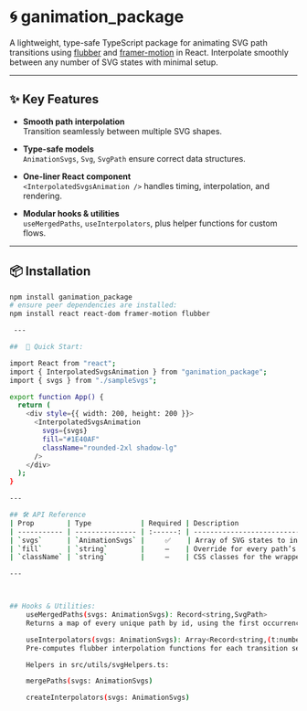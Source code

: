 # 🌀 ganimation_package

A lightweight, type-safe TypeScript package for animating SVG path transitions using [flubber](https://github.com/veltman/flubber) and [framer-motion](https://www.framer.com/motion/) in React. Interpolate smoothly between any number of SVG states with minimal setup.

---

## ✨ Key Features

- **Smooth path interpolation**  
  Transition seamlessly between multiple SVG shapes.

- **Type-safe models**  
  `AnimationSvgs`, `Svg`, `SvgPath` ensure correct data structures.

- **One-liner React component**  
  `<InterpolatedSvgsAnimation />` handles timing, interpolation, and rendering.

- **Modular hooks & utilities**  
  `useMergedPaths`, `useInterpolators`, plus helper functions for custom flows.

---

## 📦 Installation

```bash
npm install ganimation_package
# ensure peer dependencies are installed:
npm install react react-dom framer-motion flubber

 ---

##  🚀 Quick Start:

import React from "react";
import { InterpolatedSvgsAnimation } from "ganimation_package";
import { svgs } from "./sampleSvgs";

export function App() {
  return (
    <div style={{ width: 200, height: 200 }}>
      <InterpolatedSvgsAnimation
        svgs={svgs}
        fill="#1E40AF"
        className="rounded-2xl shadow-lg"
      />
    </div>
  );
}

---

## 🛠️ API Reference
| Prop        | Type            | Required | Description                                 |
| ----------- | --------------- | :------: | ------------------------------------------- |
| `svgs`      | `AnimationSvgs` |     ✅    | Array of SVG states to interpolate between. |
| `fill`      | `string`        |     –    | Override for every path’s fill color.       |
| `className` | `string`        |     –    | CSS classes for the wrapper `<div>`.        |

---



## Hooks & Utilities:
    useMergedPaths(svgs: AnimationSvgs): Record<string,SvgPath>
    Returns a map of every unique path by id, using the first occurrence.

    useInterpolators(svgs: AnimationSvgs): Array<Record<string,(t:number)=>string>>
    Pre-computes flubber interpolation functions for each transition segment.

    Helpers in src/utils/svgHelpers.ts:

    mergePaths(svgs: AnimationSvgs)

    createInterpolators(svgs: AnimationSvgs)
```
